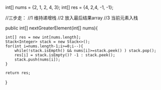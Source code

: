 int[] nums = {2, 1, 2, 4, 3};
int[] res = {4, 2,4, -1, -1};

//三步走：
//1 维持递增栈
//2 放入最后结果array
//3 当前元素入栈

public int[] nextGreaterElement(int[] nums){

	int[] res = new int[nums.length];
	Stack<Integer> stack = new Stack<>();
	for(int i=nums.length-1;i>=0;i--){
		while(!stack.isEmpth() && nums[i]>=stack.peek() ) stack.pop();
		res[i] = stack.isEmpty()? -1 : stack.peek();
		stack.push(nums[i]);
	}

	return res;
}
